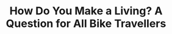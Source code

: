 ---
layout: community
category: community
title: "How Do You Make a Living? A Question for All Bike Travellers"
description: "For those that cycle for months or even years, how do you make a living? I understand those that are retired but genuinely curious about others my age. I would love to do something like doing months long trips on my bike. Is it a matter of selling all assets and living minimallly..."
isTopLevel: false
isSingleLevel: false
isArticle: false
datePublished: 2022-08-10 10:46:00 +0300
dateModified: 2022-08-11 12:03:00 +0300
published: true
---